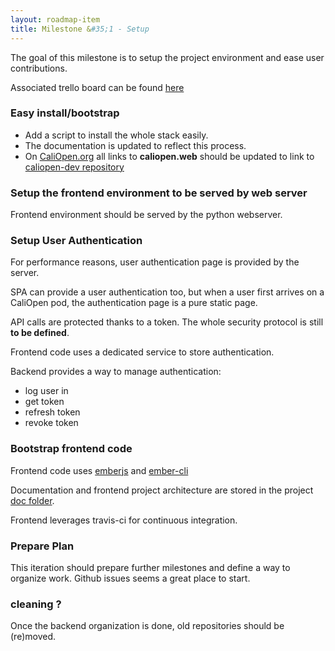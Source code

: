 ```yaml
---
layout: roadmap-item
title: Milestone &#35;1 - Setup
---
```


The goal of this milestone is to setup the project environment and ease user
contributions.

Associated trello board can be found
[here](https://trello.com/b/cdTlFmyN/caliopen)


### Easy install/bootstrap

- Add a script to install the whole stack easily.
- The documentation is updated to reflect this process.
- On [CaliOpen.org](https://caliopen.org/) all links to **caliopen.web** should
  be updated to link to [caliopen-dev
  repository](https://github.com/CaliOpen/caliopen-dev)

### Setup the frontend environment to be served by web server

Frontend environment should be served by the python webserver.

### Setup User Authentication

For performance reasons, user authentication page is provided by the server.

SPA can provide a user authentication too, but when a user first arrives on a
CaliOpen pod, the authentication page is a pure static page.

API calls are protected thanks to a token. The whole security protocol is still
**to be defined**.

Frontend code uses a dedicated service to store authentication.

Backend provides a way to manage authentication:

* log user in
* get token
* refresh token
* revoke token

### Bootstrap frontend code

Frontend code uses [emberjs](http://emberjs.com/) and
[ember-cli](http://www.ember-cli.com/)

Documentation and frontend project architecture are stored in the project [doc
folder](https://github.com/CaliOpen/caliopen.frontend/tree/master/doc).

Frontend leverages travis-ci for continuous integration.

### Prepare Plan

This iteration should prepare further milestones and define a way to organize
work. Github issues seems a great place to start.

### cleaning ?

Once the backend organization is done, old repositories should be (re)moved.

